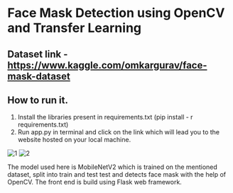 # Face Mask Detection using OpenCV and Transfer Learning

## Dataset link - https://www.kaggle.com/omkargurav/face-mask-dataset

## How to run it.

1. Install the libraries present in requirements.txt (pip install - r requirements.txt)
2. Run app.py in terminal and click on the link which will lead you to the website hosted on your local machine.

![1](https://user-images.githubusercontent.com/37840005/124636780-8c9d7980-dea6-11eb-9649-9537c6c4df09.PNG)
![2](https://user-images.githubusercontent.com/37840005/124636800-91622d80-dea6-11eb-93f0-2c6755c0e8ec.PNG)


The model used here is MobileNetV2 which is trained on the mentioned dataset, split into train and test test and detects face mask with the help of OpenCV. The front end is build using Flask web framework.


